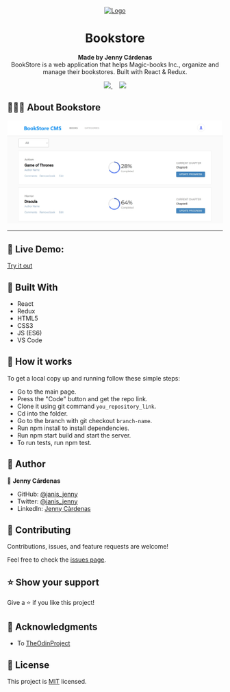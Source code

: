 
<p align="center">
  <a href="https://github.com/jcy2704/oop-ruby">
    <img src="https://res.cloudinary.com/growsurf-prod/image/upload/v1582211139/production/gnysw2objzekbagrqiax.png" alt="Logo" width="350" height="70">
  </a>
</p>

<h1 align="center">Bookstore</h1>

<p align="center">
  <strong>Made by Jenny Cárdenas</strong>
  <br>
  BookStore is a web application that helps Magic-books Inc., organize and manage their bookstores. Built with React & Redux.
</p>

<p align="center">
  <a href="https://github.com/janis-jenny/Bookstore/issues">
    <img src="https://img.shields.io/badge/REPORT%20A%20BUG-purple?style=for-the-badge">
  </a>
   ‎ ‎ ‎ ‎
  <a href="https://github.com/janis-jenny/Bookstore/issues">
    <img src="https://img.shields.io/badge/Request%20a%20feature-purple?style=for-the-badge">
  </a>
</p>



## 👩🏼‍💻 About Bookstore

![screenshot](./src/assets/bookstore.jpg)

<hr>


## 🔴 Live Demo:

[Try it out](https://jennysbookstore.herokuapp.com/)



## 🔧 Built With

- React
- Redux
- HTML5
- CSS3
- JS (ES6)
- VS Code


## 🤖 How it works

To get a local copy up and running follow these simple steps:

- Go to the main page.
- Press the "Code" button and get the repo link.
- Clone it using git command `you_repository_link`.
- Cd into the folder.
- Go to the branch with git checkout `branch-name`.
- Run npm install to install dependencies.
- Run npm start build and start the server.
- To run tests, run npm test.


## 👥 Author

👤 **Jenny Cárdenas**

- GitHub: [@janis_jenny](https://github.com/janis-jenny)
- Twitter: [@janis_jenny](https://twitter.com/janis_jenny)
- LinkedIn: [Jenny Càrdenas](https://www.linkedin.com/in/paolajenny)



## 🤝 Contributing

Contributions, issues, and feature requests are welcome!

Feel free to check the [issues page](https://github.com/janis-jenny/Bookstore/issues).



## ⭐ Show your support

Give a ⭐️ if you like this project!



## 📌 Acknowledgments

- To [TheOdinProject](https://www.theodinproject.com/dashboard)


## 📝 License

This project is [MIT](https://opensource.org/licenses/MIT) licensed.